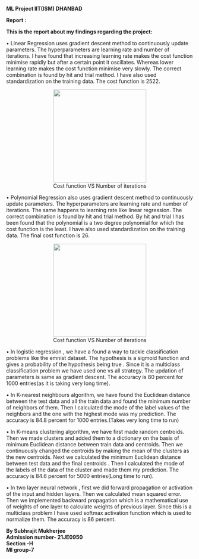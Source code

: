 <strong>ML Project IIT(ISM) DHANBAD

Report :  

This is the report about my findings regarding the project:<br>
</strong>

•	Linear Regression uses gradient descent method to continuously update parameters. The hyperparameters are learning rate and number of iterations. I have found that
increasing learning rate makes the cost function minimise rapidly but after a certain point it oscillates. Whereas lower learning rate makes the cost function minimise
very slowly. The correct combination is found by hit and trial method. I have also used standardization on the training data. The cost function is 2522.
<p align="center">
<img src= "https://user-images.githubusercontent.com/103888763/163831801-cf83323f-d233-43ba-a1a2-7884da5659f4.png" width="250" height="250" align="center" />
<br>Cost function VS Number of iterations
</p>


•	Polynomial Regression also uses gradient descent method to continuously update parameters. The hyperparameters are learning rate and number of iterations. The same happens to learning rate like linear regression. The correct combination is found by hit and trial method. By hit and trial I has been found that the polynomial is a
two degree polynomial for which the cost function is the least. I have also used standardization on the training data. The final cost function is 26.
<p align="center">
<img src= "https://user-images.githubusercontent.com/103888763/163833522-f634aea8-9c5f-4606-825b-6bd1159a9fea.png" width="250" height="250" align="center" />
<br>Cost function VS Number of iterations
</p>


•	In logistic regression , we have a found a way to tackle classification problems like the emnist dataset. The hypothesis is a sigmoid function and gives a probability of the hypothesis being true . Since it is a multiclass classification problem we have used one vs all strategy. The updation of parameters is same as gradient descent. The accuracy is 80 percent for 1000 entries(as it is taking very long time).


•	In K-nearest neighbours algorithm, we have found the Euclidean distance between the test data and all the train data and found the minimum number of neighbors of them. Then I calculated the mode of the label values of the neighbors and the one with the highest mode was my prediction. The accuracy is 84.8 percent for 1000 entries.(Takes very long time to run)


•	In K-means clustering algorithm, we have first made random centroids. Then we made clusters and added them to a dictionary on the basis of minimum Euclidean distance between train data and centroids. Then we continuously changed the centroids by making the mean of the clusters as the new centroids. Next we calculated the minimum Euclidean distance between test data and the final centroids . Then I calculated the mode of the labels of the data of the cluster and made them my prediction. The accuracy is 84.6 percent for 5000 entries(Long time to run).


•	In two layer neural network , first we did forward propagation or activation of the input and hidden layers. Then we calculated mean squared error. Then we implemented backward propagation which is a mathematical use of weights of one layer to calculate weights of previous layer. Since this is a multiclass problem I have used softmax activation function which is used to normalize them. The accuracy is 86 percent.

<strong>
By Subhrajit Mukherjee<br>
Admission number- 21JE0950<br>
Section -H<br>
Ml group-7<br>
</strong>

